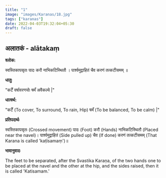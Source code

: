 ```yaml
---
title: "1"
image: "images/Karanas/18.jpg"
tags: ["karanas"]
date: 2022-04-03T19:32:04+05:30
draft: false
---
```


## अलातकं - alātakaṃ

**श्लोक:**

स्वस्तिकापसृतः पादः करौ नाभिकटिस्थितौ । पार्श्वमुद्वाहितं चैव करणं तत्कटीसमम् ॥


**धातुः**


"कटेँ वर्षावरणयोः
षमँ अवैकल्ये |"

**धात्वर्थ:**

"कटेँ (To cover, To surround, To rain, Hip)
षमँ (To be balanced, To be calm) |"


**प्रतिपदार्थः**


स्वस्तिकापसृतः (Crossed movement) पादः (Foot) करौ (Hands) नाभिकटिस्थितौ (Placed near the navel)। पार्श्वमुद्वाहितं (Side pulled up) चैव (If done) करणं तत्कटीसमम् (That Karana is called 'kaṭīsamaṃ')॥

**भावानुवादः**

The feet to be separated, after the Svastika Karaṇa, of the two hands one to be placed at the navel and the other at the hip, and the sides raised, then it is called 'Katisamam.'
